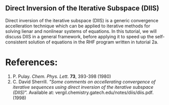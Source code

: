 ## Direct Inversion of the Iterative Subspace (DIIS)

Direct inversion of the iterative subspace (DIIS) is a generic convergence accelleration technique which can be applied to iterative methods for solving lienar and nonlinear systems of equations.  In this tutorial, we will discuss DIIS in a general framework, before applying it to speed up the self-consistent solution of equations in the RHF program written in tutorial 2a.

References:
===========

1. P. Pulay. *Chem. Phys. Lett.* **73**, 393-398 (1980)
2. C. David Sherrill. *"Some comments on accellerating convergence of iterative sequences using direct inversion of the iterative subspace (DIIS)".* Available at: vergil.chemistry.gatech.edu/notes/diis/diis.pdf. (1998)

